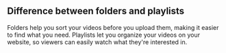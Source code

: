 ## Difference between folders and playlists

Folders help you sort your videos before you upload them, making it easier to find what you need. Playlists let you organize your videos on your website, so viewers can easily watch what they're interested in.
